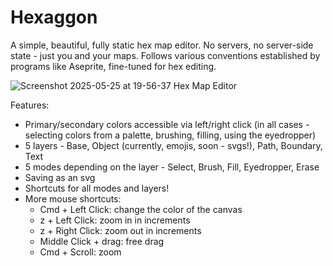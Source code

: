 # Hexaggon

A simple, beautiful, fully static hex map editor. No servers, no server-side state - just you and your maps. Follows various conventions established by programs like Aseprite, fine-tuned for hex editing.

![Screenshot 2025-05-25 at 19-56-37 Hex Map Editor](https://github.com/user-attachments/assets/d2023488-64a3-4dd0-8a3a-d2d3e81b1a27)

Features:
* Primary/secondary colors accessible via left/right click (in all cases - selecting colors from a palette, brushing, filling, using the eyedropper)
* 5 layers - Base, Object (currently, emojis, soon - svgs!), Path, Boundary, Text
* 5 modes depending on the layer - Select, Brush, Fill, Eyedropper, Erase
* Saving as an svg
* Shortcuts for all modes and layers!
* More mouse shortcuts:
  * Cmd + Left Click: change the color of the canvas
  * z + Left Click: zoom in in increments
  * z + Right Click: zoom out in increments
  * Middle Click + drag: free drag
  * Cmd + Scroll: zoom
